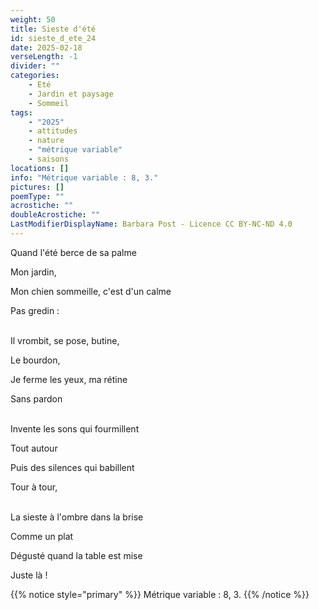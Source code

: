 ```yaml
---
weight: 50
title: Sieste d'été
id: sieste_d_ete_24
date: 2025-02-18
verseLength: -1
divider: ""
categories:
    - Eté
    - Jardin et paysage
    - Sommeil
tags:
    - "2025"
    - attitudes
    - nature
    - "métrique variable"
    - saisons
locations: []
info: "Métrique variable : 8, 3."
pictures: []
poemType: ""
acrostiche: ""
doubleAcrostiche: ""
LastModifierDisplayName: Barbara Post - Licence CC BY-NC-ND 4.0
---
```

Quand l'été berce de sa palme

Mon jardin,

Mon chien sommeille, c'est d'un calme

Pas gredin :

 \
Il vrombit, se pose, butine,

Le bourdon,

Je ferme les yeux, ma rétine

Sans pardon

 \
Invente les sons qui fourmillent

Tout autour

Puis des silences qui babillent

Tour à tour,

 \
La sieste à l'ombre dans la brise

Comme un plat

Dégusté quand la table est mise

Juste là !

<!-- FM:Snippet:Start data:{"id":"_simpleNotice","fields":[{"name":"content","value":""}]} -->
{{% notice style="primary" %}}
Métrique variable : 8, 3.
{{% /notice %}}
<!-- FM:Snippet:End -->